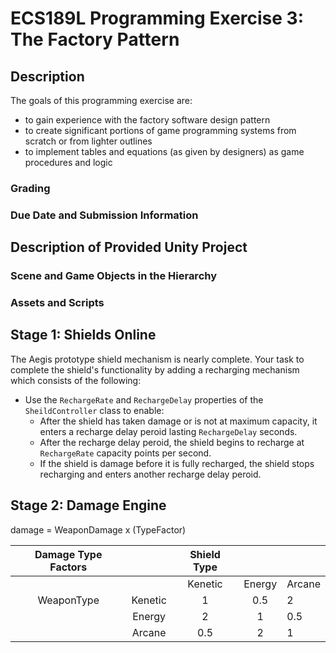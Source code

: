# ECS189L Programming Exercise 3: The Factory Pattern

## Description

The goals of this programming exercise are:
* to gain experience with the factory software design pattern
* to create significant portions of game programming systems from scratch or from lighter outlines
* to implement tables and equations (as given by designers) as game procedures and logic

### Grading

### Due Date and Submission Information

## Description of Provided Unity Project

### Scene and Game Objects in the Hierarchy

### Assets and Scripts

## Stage 1: Shields Online

The Aegis prototype shield mechanism is nearly complete. Your task to complete the shield's functionality by adding a recharging mechanism which consists of the following:
* Use the `RechargeRate` and `RechargeDelay` properties of the `SheildController` class to enable:
  * After the shield has taken damage or is not at maximum capacity, it enters a recharge delay peroid lasting `RechargeDelay` seconds.
  * After the recharge delay peroid, the shield begins to recharge at `RechargeRate` capacity points per second.
  * If the shield is damage before it is fully recharged, the shield stops recharging and enters another recharge delay peroid.

## Stage 2: Damage Engine

damage = WeaponDamage x (TypeFactor)

| Damage Type Factors |         | Shield Type |        |        |
|:-------------------:|:-------:|:-----------:|:------:|--------|
|                     |         |   Kenetic   | Energy | Arcane |
|      WeaponType     | Kenetic |      1      |   0.5  |    2   |
|                     |  Energy |      2      |    1   |   0.5  |
|                     |  Arcane |     0.5     |    2   |    1   |

